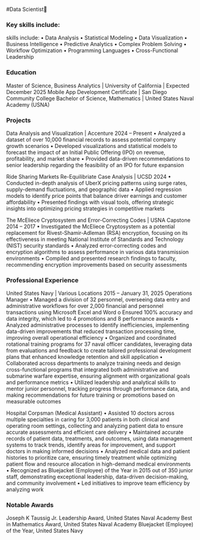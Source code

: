 #Data Scientist👋

### Key skills include:
skills include:
• Data Analysis
• Statistical Modeling
• Data Visualization
• Business Intelligence
• Predictive Analytics
• Complex Problem Solving
• Workflow Optimization
• Programming Languages
• Cross-Functional Leadership

### Education
Master of Science, Business Analytics | University of California | Expected December 2025
Mobile App Development Certificate | San Diego Community College
Bachelor of Science, Mathematics | United States Naval Academy (USNA)


### Projects
Data Analysis and Visualization | Accenture 2024 – Present
• Analyzed a dataset of over 10,000 financial records to assess potential company growth scenarios
• Developed visualizations and statistical models to forecast the impact of an Initial Public Offering (IPO) on
revenue, profitability, and market share
• Provided data-driven recommendations to senior leadership regarding the feasibility of an IPO for future
expansion

Ride Sharing Markets Re-Equilibriate Case Analysis | UCSD 2024
• Conducted in-depth analysis of UberX pricing patterns using surge rates, supply-demand fluctuations, and
geographic data
• Applied regression models to identify price points that balance driver earnings and customer affordability
• Presented findings with visual tools, offering strategic insights into optimizing pricing strategies in competitive
markets

The McEliece Cryptosystem and Error-Correcting Codes | USNA Capstone 2014 – 2017
• Investigated the McEliece Cryptosystem as a potential replacement for Rivest-Shamir-Adleman (RSA)
encryption, focusing on its effectiveness in meeting National Institute of Standards and Technology (NIST)
security standards
• Analyzed error-correcting codes and encryption algorithms to assess performance in various data transmission
environments
• Compiled and presented research findings to faculty, recommending encryption improvements based on
security assessments

### Professional Experience
United States Navy | Various Locations 2015 – January 31, 2025
Operations Manager
• Managed a division of 32 personnel, overseeing data entry and administrative workflows for over 2,000
financial and personnel transactions using Microsoft Excel and Word
o Ensured 100% accuracy and data integrity, which led to 4 promotions and 8 performance awards
• Analyzed administrative processes to identify inefficiencies, implementing data-driven improvements that
reduced transaction processing time, improving overall operational efficiency
• Organized and coordinated rotational training programs for 37 naval officer candidates, leveraging data from
evaluations and feedback to create tailored professional development plans that enhanced knowledge
retention and skill application
• Collaborated across departments to analyze training needs and design cross-functional programs that
integrated both administrative and submarine warfare expertise, ensuring alignment with organizational goals
and performance metrics
• Utilized leadership and analytical skills to mentor junior personnel, tracking progress through performance
data, and making recommendations for future training or promotions based on measurable outcomes

Hospital Corpsman (Medical Assistant)
• Assisted 10 doctors across multiple specialties in caring for 3,000 patients in both clinical and operating room
settings, collecting and analyzing patient data to ensure accurate assessments and efficient care delivery
• Maintained accurate records of patient data, treatments, and outcomes, using data management systems to
track trends, identify areas for improvement, and support doctors in making informed decisions
• Analyzed medical data and patient histories to prioritize care, ensuring timely treatment while optimizing
patient flow and resource allocation in high-demand medical environments
• Recognized as Bluejacket (Employee) of the Year in 2015 out of 350 junior staff, demonstrating exceptional
leadership, data-driven decision-making, and community involvement
• Led initiatives to improve team efficiency by analyzing work

### Notable Awards
Joseph K Taussig Jr. Leadership Award, United States Naval Academy
Best in Mathematics Award, United States Naval Academy
Bluejacket (Employee) of the Year, United States Navy
<!--
**rsm-mnonog/rsm-mnonog** is a ✨ _special_ ✨ repository because its `README.md` (this file) appears on your GitHub profile.

Here are some ideas to get you started:

- 🔭 I’m currently working on ...
- 🌱 I’m currently learning ...
- 👯 I’m looking to collaborate on ...
- 🤔 I’m looking for help with ...
- 💬 Ask me about ...
- 📫 How to reach me: ...
- 😄 Pronouns: ...
- ⚡ Fun fact: ...
-->
